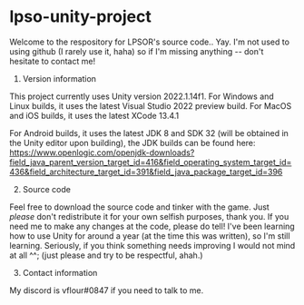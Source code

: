  
# lpso-unity-project

Welcome to the respository for LPSOR's source code.. Yay.
I'm not used to using github (I rarely use it, haha) so if I'm missing anything -- don't hesitate to contact me!

1. Version information

This project currently uses Unity version 2022.1.14f1. For Windows and Linux builds, it uses the latest Visual Studio 2022 preview build. For MacOS and iOS builds, it uses the latest XCode 13.4.1

For Android builds, it uses the latest JDK 8 and SDK 32 (will be obtained in the Unity editor upon building), the JDK builds can be found here: https://www.openlogic.com/openjdk-downloads?field_java_parent_version_target_id=416&field_operating_system_target_id=436&field_architecture_target_id=391&field_java_package_target_id=396

2. Source code

Feel free to download the source code and tinker with the game. Just *please* don't redistribute it for your own selfish purposes, thank you.
If you need me to make any changes at the code, please do tell! I've been learning how to use Unity for around a year (at the time this was written), so I'm still learning. Seriously, if you think something needs improving I would not mind at all ^^; (just please and try to be respectful, ahah.)

3. Contact information

My discord is vflour#0847 if you need to talk to me.
